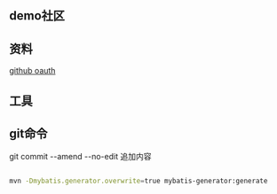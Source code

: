 ## demo社区

## 资料
[github oauth](https://developer.github.com/apps/building-oauth-apps/creating-an-oauth-app/)

## 工具
## git命令
git commit --amend --no-edit  追加内容

```bash

mvn -Dmybatis.generator.overwrite=true mybatis-generator:generate
```




